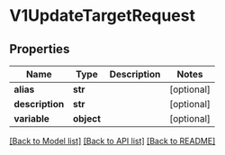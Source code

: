 # V1UpdateTargetRequest

## Properties
Name | Type | Description | Notes
------------ | ------------- | ------------- | -------------
**alias** | **str** |  | [optional] 
**description** | **str** |  | [optional] 
**variable** | **object** |  | [optional] 

[[Back to Model list]](../README.md#documentation-for-models) [[Back to API list]](../README.md#documentation-for-api-endpoints) [[Back to README]](../README.md)


